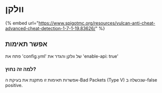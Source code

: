 # וולקן

{% embed url="https://www.spigotmc.org/resources/vulcan-anti-cheat-advanced-cheat-detection-1-7-1-19.83626/" %}

## אפשר תאימות

פתח את 'config.yml' של וולקן והגדר את 'enable-api: true'

### למה זה נחוץ?

אפשרות תאימות זו מתקנת את בעיקת ה-Bad Packets (Type V) שנכשלה ב-false positive.
